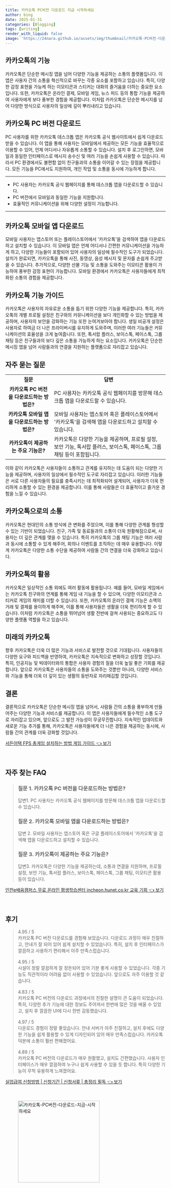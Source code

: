```yaml
---
title: 카카오톡 PC버전 다운로드 지금 시작하세요
author: bing
date: 2025-01-31
categories: [Blogging]
tags: [writing]
render_with_liquid: false
image: 'https://24nara.github.io/assets/img/thumbnail/카카오톡-PC버전-다운로드-지금-시작하세요.webp'
---
```



<h2 id='카카오톡의 기능'>카카오톡의 기능</h2>

<p>카카오톡은 단순한 메시징 앱을 넘어 다양한 기능을 제공하는 소통의 플랫폼입니다. 이 앱은 사용자 간의 소통을 혁신적으로 바꾸는 각종 요소를 포함하고 있습니다. 특히, 다양한 감정 표현을 가능케 하는 이모티콘과 스티커는 대화의 즐거움을 더하는 중요한 요소입니다. 또한, 카카오톡은 온라인 결제, 모바일 게임, 뉴스 피드 등의 통합 기능을 제공하여 사용자에게 보다 풍부한 경험을 제공합니다. 이처럼 카카오톡은 단순한 메시지를 넘어 다양한 방식으로 사용자의 일상에 깊이 뿌리내리고 있습니다.</p>

<h2 id='카카오톡 PC 버전 다운로드'>카카오톡 PC 버전 다운로드</h2>

<p>PC 사용자를 위한 카카오톡 데스크톱 앱은 카카오톡 공식 웹사이트에서 쉽게 다운로드받을 수 있습니다. 이 앱을 통해 사용자는 모바일에서 제공하는 모든 기능을 효율적으로 이용할 수 있어, 언제 어디서나 자유롭게 소통할 수 있습니다. 설치 후 로그인하면, 모바일과 동일한 인터페이스로 메시지 송수신 및 여러 기능을 손쉽게 사용할 수 있습니다. 따라서 PC 환경에서도 불편함 없이 친구들과의 소통을 이어갈 수 있는 장점을 제공합니다. 모든 기능을 PC에서도 지원하여, 개인 작업 및 소통을 동시에 가능하게 합니다.</p>

<hr />

<ul>
    <li>PC 사용자는 카카오톡 공식 웹페이지를 통해 데스크톱 앱을 다운로드할 수 있습니다.</li>
    <li>PC 버전에서 모바일과 동일한 기능을 지원합니다.</li>
    <li>효율적인 커뮤니케이션을 위해 다양한 설정이 가능합니다.</li>
</ul>

<hr />

<h2 id='모바일 앱 다운로드'>카카오톡 모바일 앱 다운로드</h2>

<p>모바일 사용자는 앱스토어 또는 플레이스토어에서 '카카오톡'을 검색하여 앱을 다운로드하고 설치할 수 있습니다. 이 모바일 앱은 언제 어디서나 간편한 커뮤니케이션을 가능하게 하고, 다양한 기능들이 포함되어 있어 사용자의 일상에 필수적인 도구가 되었습니다. 설치가 완료되면, 카카오톡을 통해 사진, 동영상, 음성 메시지 및 문자를 손쉽게 주고받을 수 있습니다. 추가적으로, 다양한 선물 기능 및 소통을 도와주는 이모티콘 활용이 가능하여 풍부한 감정 표현이 가능합니다. 모바일 환경에서 카카오톡은 사용자들에게 최적화된 소통의 경험을 제공합니다.</p>

<h2 id='카카오톡 기능 가이드'>카카오톡 기능 가이드</h2>

<p>카카오톡은 사용자의 자유로운 소통을 돕기 위한 다양한 기능을 제공합니다. 특히, 카카오톡의 개별 프로필 설정은 친구와의 커뮤니케이션을 보다 개인화할 수 있는 방법을 제공하며, 사용자의 보안을 강화하는 기능 또한 눈여겨보아야 합니다. 생일 비공개 설정은 사용자로 하여금 더 나은 프라이버시를 유지하게 도와주며, 이러한 여러 기능들은 커뮤니케이션의 효율성을 크게 높여줍니다. 또한, 톡서랍 플러스, 보이스톡, 페이스톡, 그룹 채팅 등은 친구들과의 보다 깊은 소통을 가능하게 하는 요소입니다. 카카오톡은 단순한 메시징 앱을 넘어 사람들과의 연결을 지원하는 플랫폼으로 자리잡고 있습니다.</p>

<h2 id='자주 묻는 질문'>자주 묻는 질문</h2>

<table>
    <tr>
        <td style="text-align: center; height: 17px;"><b>질문</b></td>
        <td style="text-align: center; height: 17px;"><b>답변</b></td>
    </tr>
    <tr>
        <td style="text-align: center; height: 17px;"><b>카카오톡 PC 버전을 다운로드하는 방법은?</b></td>
        <td>PC 사용자는 카카오톡 공식 웹페이지를 방문해 데스크톱 앱을 다운로드할 수 있습니다.</td>
    </tr>
    <tr>
        <td style="text-align: center; height: 17px;"><b>카카오톡 모바일 앱을 다운로드하는 방법은?</b></td>
        <td>모바일 사용자는 앱스토어 혹은 플레이스토어에서 '카카오톡'을 검색해 앱을 다운로드하고 설치할 수 있습니다.</td>
    </tr>
    <tr>
        <td style="text-align: center; height: 17px;"><b>카카오톡이 제공하는 주요 기능은?</b></td>
        <td>카카오톡은 다양한 기능을 제공하며, 프로필 설정, 보안 기능, 톡서랍 플러스, 보이스톡, 페이스톡, 그룹 채팅 등이 포함됩니다.</td>
    </tr>
</table>

<p>이와 같이 카카오톡은 사용자들이 소통하고 관계를 유지하는 데 도움이 되는 다양한 기능을 제공하며, 사용자의 일상에서 필수적인 도구로 자리잡고 있습니다. 이러한 기능들은 서로 다른 사용자들의 필요를 충족시키는 데 최적화되어 설계되어, 사용자가 더욱 편리하게 소통할 수 있는 환경을 제공합니다. 이를 통해 사람들은 더 효율적이고 즐거운 경험을 느낄 수 있습니다.</p>

<h2 id='카카오톡으로의 소통'>카카오톡으로의 소통</h2>

<p>카카오톡은 현대인의 소통 방식에 큰 변화를 주었으며, 이를 통해 다양한 관계를 형성할 수 있는 기반이 되었습니다. 친구, 가족 및 동료들과의 소통이 더욱 원활해짐으로써, 사용자는 더 깊은 관계를 맺을 수 있습니다. 특히 카카오톡의 그룹 채팅 기능은 여러 사람과 동시에 소통할 수 있게 해주어, 회의나 이벤트를 조직하는 데 매우 유용합니다. 이렇게 카카오톡은 다양한 소통 수단을 제공하여 사람들 간의 연결을 더욱 강화하고 있습니다.</p>

<h2 id='카카오톡의 활용'>카카오톡의 활용</h2>

<p>카카오톡은 일상적인 소통 외에도 여러 활동에 활용됩니다. 예를 들어, 모바일 게임에서는 카카오톡 친구와의 연계를 통해 게임 내 기능을 할 수 있으며, 다양한 이모티콘과 스티커로 게임의 재미를 더할 수 있습니다. 또한, 카카오톡의 온라인 결제 기능은 소액의 거래 및 결제를 용이하게 해주며, 이를 통해 사용자들은 생활을 더욱 편리하게 할 수 있습니다. 이처럼 카카오톡은 소통을 뛰어넘어 생활 전반에 걸쳐 사용되는 중요하고도 다양한 플랫폼 역할을 하고 있습니다.</p>

<h2 id='미래의 카카오톡'>미래의 카카오톡</h2>

<p>향후 카카오톡은 더욱 더 많은 기능과 서비스로 발전할 것으로 기대됩니다. 사용자들의 다양한 요구와 피드백을 반영하여, 카카오톡은 지속적으로 변화하고 성장할 것입니다. 특히, 인공지능 및 빅데이터와의 통합은 사용자 경험의 질을 더욱 높일 좋은 기회를 제공합니다. 앞으로 카카오톡은 사용자들의 소통을 도와주는 것뿐만 아니라, 다양한 서비스와 기능을 통해 더욱 더 깊이 있는 생활의 동반자로 자리매김할 것입니다.</p>

<h2 id='결론'>결론</h2>

<p>결론적으로 카카오톡은 단순한 메시징 앱을 넘어서, 사람들 간의 소통을 풍부하게 만들어주는 다양한 기능과 서비스를 제공합니다. 이 앱은 사용자들에게 필수적인 소통 도구로 자리잡고 있으며, 앞으로도 그 발전 가능성이 무궁무진합니다. 지속적인 업데이트와 새로운 기능 추가를 통해, 카카오톡은 사용자들에게 더 나은 경험을 제공하는 동시에, 사람들 간의 관계를 더욱 강화할 것입니다.</p>


<p><a class="click-button" title="서든어택 FPS 총게임 설치하는 방법 게임 가이드" href="https://24nara.github.io/posts/%EC%84%9C%EB%93%A0%EC%96%B4%ED%83%9D-FPS-%EC%B4%9D%EA%B2%8C%EC%9E%84-%EC%84%A4%EC%B9%98%ED%95%98%EB%8A%94-%EB%B0%A9%EB%B2%95-%EA%B2%8C%EC%9E%84-%EA%B0%80%EC%9D%B4%EB%93%9C/" rel="dofollow">서든어택 FPS 총게임 설치하는 방법 게임 가이드 👈 보기</a></p><br>
<h2 id='자주_찾는_FAQ'>자주 찾는 FAQ</h2>
<div itemscope="" itemtype="https://schema.org/FAQPage"> 
<blockquote> 
<div itemscope="" itemprop="mainEntity" itemtype="https://schema.org/Question"> 
<h3 itemprop="name">질문 1. 카카오톡 PC 버전을 다운로드하는 방법은?</h3> 
<div itemscope="" itemprop="acceptedAnswer" itemtype="https://schema.org/Answer"> 
<span itemprop="text"> 
<p>답변1. PC 사용자는 카카오톡 공식 웹페이지를 방문해 데스크톱 앱을 다운로드할 수 있습니다.</p> 
</span> 
</div> 
</div> 
<div itemscope="" itemprop="mainEntity" itemtype="https://schema.org/Question"> 
<h3 itemprop="name">질문 2. 카카오톡 모바일 앱을 다운로드하는 방법은?</h3> 
<div itemscope="" itemprop="acceptedAnswer" itemtype="https://schema.org/Answer"> 
<span itemprop="text"> 
<p>답변 2. 모바일 사용자는 앱스토어 혹은 구글 플레이스토어에서 '카카오톡'을 검색해 앱을 다운로드하고 설치할 수 있습니다.</p> 
</span> 
</div> 
</div> 
<div itemscope="" itemprop="mainEntity" itemtype="https://schema.org/Question"> 
<h3 itemprop="name">질문 3. 카카오톡이 제공하는 주요 기능은?</h3> 
<div itemscope="" itemprop="acceptedAnswer" itemtype="https://schema.org/Answer"> 
<span itemprop="text"> 
<p>답변3. 카카오톡은 다양한 기능을 제공하는데, 소통과 연결을 지원하며, 프로필 설정, 보안 기능, 톡서랍 플러스, 보이스톡, 페이스톡, 그룹 채팅, 이모티콘 활용 등이 있습니다.</p> 
</span> 
</div> 
</div> 
</blockquote> 
</div>
<p><a class="click-button" title="인천e배움캠퍼스 무료 온라인 평생학습센터 incheon.hunet.co.kr 교육 기회" href="https://24nara.github.io/posts/%EC%9D%B8%EC%B2%9Ce%EB%B0%B0%EC%9B%80%EC%BA%A0%ED%8D%BC%EC%8A%A4-%EB%AC%B4%EB%A3%8C-%EC%98%A8%EB%9D%BC%EC%9D%B8-%ED%8F%89%EC%83%9D%ED%95%99%EC%8A%B5%EC%84%BC%ED%84%B0-incheon.hunet.co.kr-%EA%B5%90%EC%9C%A1-%EA%B8%B0%ED%9A%8C/" rel="dofollow">인천e배움캠퍼스 무료 온라인 평생학습센터 incheon.hunet.co.kr 교육 기회 👈 보기</a></p><br>
<h2 id='후기'>후기</h2>
<div itemscope itemtype="https://schema.org/Product">
  <blockquote>
  <div itemprop="review" itemscope itemtype="https://schema.org/Review">
      <div itemprop="reviewRating" itemscope itemtype="https://schema.org/Rating"> <span itemprop="ratingValue">4.95</span> / <span itemprop="bestRating">5</span> </div>
      <span itemprop="reviewBody">카카오톡 PC 버전 다운로드를 경험해 보았습니다. 다운로드 과정이 매우 친절하고, 안내가 잘 되어 있어 쉽게 설치할 수 있었습니다. 특히, 설치 후 인터페이스가 깔끔하고 사용하기 편리해서 아주 만족스럽습니다.</span>
  </div>
  <br>
  <div itemprop="review" itemscope itemtype="https://schema.org/Review">
      <div itemprop="reviewRating" itemscope itemtype="https://schema.org/Rating"> <span itemprop="ratingValue">4.95</span> / <span itemprop="bestRating">5</span> </div>
      <span itemprop="reviewBody">시설이 정말 깔끔하게 잘 정돈되어 있어 기분 좋게 사용할 수 있었습니다. 각종 기능도 직관적이라 어려움 없이 사용할 수 있었습니다. 앞으로도 자주 이용할 것 같습니다.</span>
  </div>
  <br>
  <div itemprop="review" itemscope itemtype="https://schema.org/Review">
      <div itemprop="reviewRating" itemscope itemtype="https://schema.org/Rating"> <span itemprop="ratingValue">4.83</span> / <span itemprop="bestRating">5</span> </div>
      <span itemprop="reviewBody">카카오톡 PC 버전의 다운로드 과정에서의 친절한 설명이 큰 도움이 되었습니다. 특히, 다양한 추가 기능에 대한 정보도 주어져서 한번에 많은 것을 배울 수 있었고, 설치 후 깔끔한 UI에 다시 한번 감동했습니다.</span>
  </div>
  <br>
  <div itemprop="review" itemscope itemtype="https://schema.org/Review">
      <div itemprop="reviewRating" itemscope itemtype="https://schema.org/Rating"> <span itemprop="ratingValue">4.97</span> / <span itemprop="bestRating">5</span> </div>
      <span itemprop="reviewBody">다운로드 경험이 정말 좋았습니다. 안내 서버가 아주 친절하고, 설치 후에도 다양한 기능을 쉽게 활용할 수 있게 디자인되어 있어 매우 만족스럽습니다. 카카오톡 덕분에 소통이 훨씬 편해졌어요.</span>
  </div>
  <br>
  <div itemprop="review" itemscope itemtype="https://schema.org/Review">
      <div itemprop="reviewRating" itemscope itemtype="https://schema.org/Rating"> <span itemprop="ratingValue">4.89</span> / <span itemprop="bestRating">5</span> </div>
      <span itemprop="reviewBody">카카오톡 PC 버전의 다운로드가 매우 원활했고, 설치도 간편했습니다. 사용자 인터페이스가 매우 깔끔하여 누구나 쉽게 사용할 수 있을 듯 합니다. 특히 다양한 기능이 무척 유용하게 느껴졌어요.</span>
  </div>
  </blockquote>
</div>
<p><a class="click-button" title="실업급여 신청방법 | 신청기간 | 신청서류 | 총정리 필독" href="https://24nara.github.io/posts/%EC%8B%A4%EC%97%85%EA%B8%89%EC%97%AC-%EC%8B%A0%EC%B2%AD%EB%B0%A9%EB%B2%95-%EC%8B%A0%EC%B2%AD%EA%B8%B0%EA%B0%84-%EC%8B%A0%EC%B2%AD%EC%84%9C%EB%A5%98-%EC%B4%9D%EC%A0%95%EB%A6%AC-%ED%95%84%EB%8F%85/" rel="dofollow">실업급여 신청방법 | 신청기간 | 신청서류 | 총정리 필독 👈 보기</a></p><br>
<figure class="image"><img src="https://24nara.github.io/assets/img/thumbnail/카카오톡-PC버전-다운로드-지금-시작하세요.webp" alt="카카오톡-PC버전-다운로드-지금-시작하세요" width="256" height="256"></figure>